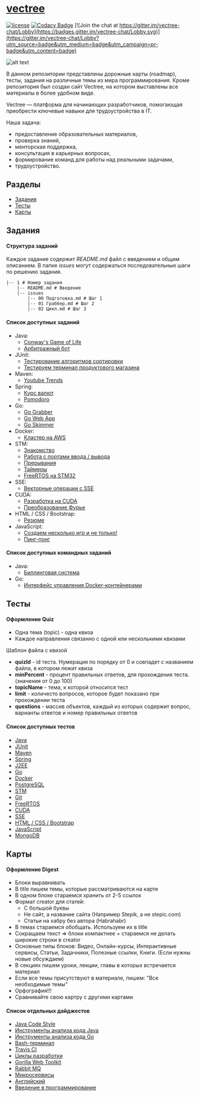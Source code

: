 # [vectree](http://vectree.ru/)

[![license][license-badge]][LICENSE] [![Codacy Badge](https://api.codacy.com/project/badge/Grade/96071bdddd4548eba86b955593671ec4)](https://www.codacy.com/app/vectree/resources?utm_source=github.com&amp;utm_medium=referral&amp;utm_content=vectree/resources&amp;utm_campaign=Badge_Grade)
[![Join the chat at https://gitter.im/vectree-chat/Lobby](https://badges.gitter.im/vectree-chat/Lobby.svg)](https://gitter.im/vectree-chat/Lobby?utm_source=badge&utm_medium=badge&utm_campaign=pr-badge&utm_content=badge)

![alt text](https://sun9-7.userapi.com/c841624/v841624284/28b96/aJT1-hf8yts.jpg)

В данном репозитории представлены дорожные карты (roadmap), тесты, задания на различные темы из мира программирования. Кроме репозитория был создан сайт Vectree, на котором выставлены все материалы в более удобном виде.

Vectree — платформа для начинающих разработчиков, помогающая приобрести ключевые навыки для трудоустройства в IT.

Наша задача:
- предоставление образовательных материалов,
- проверка знаний, 
- менторская поддержка,
- консультация в карьерных вопросах,
- формирование команд для работы над реальными задачами,
- трудоустройство.

## Разделы
* [Задания](https://github.com/vectree/resources#Задания)
* [Тесты](https://github.com/vectree/resources#Тесты)
* [Карты](https://github.com/vectree/resources#Карты)

## Задания
#### Структура заданий
Каждое задание содержит *README.md* файл с введением и общим описанием. В папке *issues* могут содержаться последовательные шаги по решению задания. 
```
|-- 1 # Номер задания
    |-- README.md # Введение
    |-- issues
        |-- 00 Подготовка.md # Шаг 1
        |-- 01 Граббер.md # Шаг 2
        |-- 02 Цикл.md # Шаг 3
```

#### Список доступных заданий
- Java:
  * [Conway's Game of Life](https://vectree.ru/task/0/0)
  * [Арбитражный бот](https://vectree.ru/task/0/5)
- JUnit:
  * [Тестирование алгоритмов сортировки](https://vectree.ru/task/0/6)
  * [Тестируем терминал продуктового магазина](https://vectree.ru/task/0/7)
- Maven:
  * [Youtube Trends](https://vectree.ru/task/0/8)
- Spring:
  * [Курс валют](https://vectree.ru/task/0/9)
  * [Pomodoro](https://vectree.ru/task/0/10)
- Go:
  * [Go Grabber](https://vectree.ru/task/0/1)
  * [Go Web App](https://vectree.ru/task/0/2)
  * [Go Skimmer](https://vectree.ru/task/0/3)
- Docker:
  * [Кластер на AWS](https://vectree.ru/task/0/4)
- STM:
  * [Знакомство](https://vectree.ru/task/0/11)
  * [Работа с портами ввода / вывода](https://vectree.ru/task/0/12)
  * [Прерывания](https://vectree.ru/task/0/13)
  * [Таймеры](https://vectree.ru/task/0/14)
  * [FreeRTOS на STM32](https://vectree.ru/task/0/15)
- SSE:
  * [Векторные операции с SSE](https://vectree.ru/task/0/16)
- CUDA:
  * [Разработка на CUDA](https://vectree.ru/task/0/17)
  * [Преобразование Фурье](https://vectree.ru/task/0/18)
- HTML / CSS / Bootstrap:
  * [Резюме](https://vectree.ru/task/0/19)
- JavaScript:
  * [Создаем несколько игр и не только!](https://vectree.ru/task/0/19)
  * [Пинг-понг](https://vectree.ru/task/0/20)
    
#### Список доступных командных заданий
- Java:
  * [Биллинговая система](https://vectree.ru/task/0/22)
- Go:
  * [Интерфейс управления Docker-контейнерами](https://vectree.ru/task/0/23)

## Тесты
#### Оформление Quiz
- Одна тема (topic) - одна квиза
- Каждое направления связанно с одной или несколькими квизами
 
Шаблон файла c квизой

- **quizId** - id теста. Нумерация по порядку от 0 и совпадет с названием файла, в котором лежит квиза
- **minPercent** - процент правильных ответов, для прохождения теста. (значения от 0 до 100)
- **topicName** - тема, к которой относится тест
- **limit** - количесто вопросов, которое будет показано при прохождении теста
- **questions** - массив объектов, каждый из которых содержит вопрос, варианты ответов и номер правильных ответов

#### Список доступных тестов
- [Java](https://vectree.ru/quiz/0/1)
- [JUnit](https://vectree.ru/quiz/0/5)
- [Maven](https://vectree.ru/quiz/0/3)
- [Spring](https://vectree.ru/quiz/0/6)
- [J2EE](https://vectree.ru/quiz/0/7)
- [Go](https://vectree.ru/quiz/0/8)
- [Docker](https://vectree.ru/quiz/0/9)
- [PostgreSQL](https://vectree.ru/quiz/0/2)
- [STM](https://vectree.ru/quiz/0/11)
- [Git](https://vectree.ru/quiz/0/4)
- [FreeRTOS](https://vectree.ru/quiz/0/12)
- [CUDA](https://vectree.ru/quiz/0/14)
- [SSE](https://vectree.ru/quiz/0/13)
- [HTML / CSS / Bootstrap](https://vectree.ru/quiz/0/15)
- [JavaScript](https://vectree.ru/quiz/0/16)
- [MongoDB](https://vectree.ru/quiz/0/17)

## Карты

#### Оформление Digest
- Блоки выравнивать
- В title пишем темы, которые рассматриваются на карте
- В одном блоке стараемся хранить от 2-5 ссылок
- Формат creator для статей: 
  * С большой буквы
  * Не сайт, а название сайта (Например Stepik, а не stepic.com)
  * Статьи на хабру без автора (Habrahabr)
- В темах стараемся обобщать. Используем их в title
- Сокращаем текст => блоки компактнее + стараемся не делать широкие строки в creator
- Основные типы блоков: Видео, Онлайн-курсы, Интерактивные сервисы, Статьи, Задачники, Полезные ссылки, Книги. (Если нужны новые обсуждаем)
- В секциях пишем уроки, лекции, главы в которых встречается материал
- Если все темы присутствуют в материале, пишем: "Все необходимые темы"
- Орфография!!! 
- Сравнивайте свою картру с другими картами

#### Список отдельных дайджестов
- [Java Code Style](https://vectree.ru/digest/0/18)
- [Инструменты анализа кода Java](https://vectree.ru/digest/0/22)
- [Инструменты анализа кода Go](https://vectree.ru/digest/0/27)
- [Bash-терминал](https://vectree.ru/digest/0/19)
- [Travis CI](https://vectree.ru/digest/0/21)
- [Циклы разработки](https://vectree.ru/digest/0/23)
- [Gorilla Web Toolkit](https://vectree.ru/digest/0/29)
- [Rabbit MQ](https://vectree.ru/digest/0/34)
- [Микросервисы](https://vectree.ru/digest/0/35)
- [Английский](https://vectree.ru/digest/0/41)
- [Введение в программирование](https://vectree.ru/digest/0/41)

[LICENSE]: ./LICENSE.md
[license-badge]: https://img.shields.io/badge/license-MIT-blue.svg


